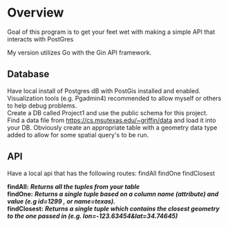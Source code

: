 # Overview
Goal of this program is to get your feet wet with making a simple API that interacts with PostGres  
  
My version utilizes Go with the Gin API framework.  

## Database
Have local install of Postgres dB with PostGis installed and enabled.  
Visualization tools (e.g. Pgadmin4) recommended to allow myself or others to help debug problems.  
Create a DB called Project1 and use the public schema for this project.  
Find a data file from https://cs.msutexas.edu/~griffin/data and load it into your DB. Obviously create an appropriate table with a geometry data type added to allow for some spatial query's to be run.  

## API
Have a local api that has the following routes:
    findAll
    findOne
    findClosest
    
**findAll:** ***Returns all the tuples from your table***  
**findOne:** ***Returns a single tuple based on a column name (attribute) and value (e.g id=1299 , or name=texas).***  
**findClosest:** ***Returns a single tuple which contains the closest geometry to the one passed in (e.g. lon=-123.63454&lat=34.74645)***  
